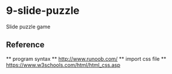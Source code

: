# 9-slide-puzzle
Slide puzzle game

## Reference
** program syntax **
http://www.runoob.com/
** import css file **
https://www.w3schools.com/html/html_css.asp

